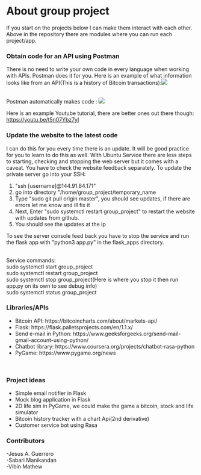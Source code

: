 # About group project
If you start on the projects below I can make them interact with each other. Above in the repository there are modules where you can run each project/app. 

<h3>Obtain code for an API using Postman</h3>
There is no need to write your own code in every language when working with APIs. Postman does it for you. Here is an example of what information looks like from an API(This is a history of Bitcoin transactions):<img src = "https://i.gyazo.com/4edc446fcac5db03035e80d487deb154.png"><br><br>

Postman automatically makes code : <img src="https://i.gyazo.com/2e139510a8cc5ec826d49a0f58656fe8.png">

Here is an example Youtube tutorial, there are better ones out there though: https://youtu.be/t5n07Ybz7yI

<h3>Update the website to the latest code</h3>
I can do this for you every time there is an update. It will be good practice for you to learn to do this as well. With Ubuntu Service there are less steps to starting, checking and stopping the web server but it comes with a caveat. You have to check the website feedback separately. To update the private server go into your SSH: 
<ol>
  <li>"ssh [username]@144.91.84.171"</li>
  <li>go into directory "/home/group_project/temporary_name</li>
  <li>Type "sudo git pull origin master", you should see updates, if there are errors let me know and ill fix it</li> 
  <li>Next, Enter "sudo systemctl restart group_project" to restart the website with updates from github.</li>
  <li>You should see the updates at the ip</li>
</ol>
To see the server console feed back you have to stop the service and run the flask app with "python3 app.py" in the flask_apps directory.<br><br>

Service commands:<br>
sudo systemctl start group_project<br>
sudo systemctl restart group_project<br>
sudo systemctl stop group_project(Here is where you stop it then run app.py on its own to see debug info)<br>
sudo systemctl status group_project

<h3>Libraries/APIs</h3>
<ul>
<li>Bitcoin API: https://bitcoincharts.com/about/markets-api/ </li>
<li>Flask: https://flask.palletsprojects.com/en/1.1.x/ </li>
<li>Send e-mail in Python: https://www.geeksforgeeks.org/send-mail-gmail-account-using-python/</li>
<li>Chatbot library: https://www.coursera.org/projects/chatbot-rasa-python</li>
<li>PyGame: https://www.pygame.org/news</li>
</ul> 
<br>
<h3>Project ideas</h3>
<ul>
<li>Simple email notifier in Flask</li>
<li>Mock blog application in Flask</li>
<li>2D life sim in PyGame, we could make the game a bitcoin, stock and life simulator</li>
<li>Bitcoin history tracker with a chart Api(2nd derivative)</li>
 <li>Customer service bot using Rasa</li>
</ul>

<h3>Contributors</h3>
-Jesus A. Guerrero <br>
-Sabari Manikandan <br>
-Vibin Mathew <br>
